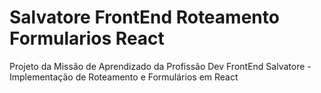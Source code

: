 # Salvatore FrontEnd Roteamento Formularios React
Projeto da Missão de Aprendizado da Profissão Dev FrontEnd Salvatore - Implementação de Roteamento e Formulários em React
